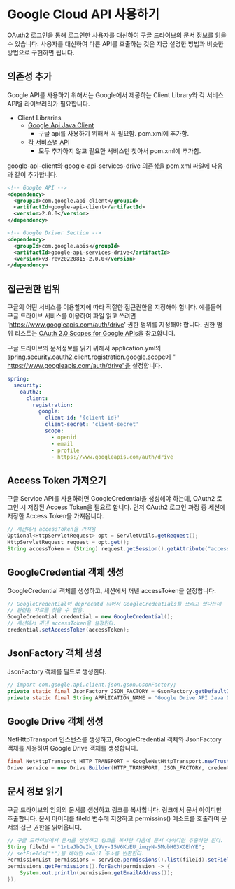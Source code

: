 # Google Cloud API 사용하기 

OAuth2 로그인을 통해 로그인한 사용자를 대신하여 구글 드라이브의 문서 정보를 읽을 수 있습니다. 사용자를 대신하여 다른 API를 호출하는 것은 지금 설명한 방법과 비슷한 방법으로 구현하면 됩니다. 


## 의존성 추가
Google API를 사용하기 위해서는 Google에서 제공하는 Client Library와 각 서비스 API별 라이브러리가 필요합니다. 

* Client Libraries
  * [Google Api Java Client](https://github.com/googleapis/google-api-java-client)    
    * 구글 api를 사용하기 위해서 꼭 필요함. pom.xml에 추가함.
  * [각 서비스별 API](https://github.com/googleapis/google-api-java-client-services#supported-google-apis)
    * 모두 추가하지 않고 필요한 서비스만 찾아서 pom.xml에 추가함.


google-api-client와 google-api-services-drive 의존성을 pom.xml 파일에 다음과 같이 추가합니다. 

```xml
<!-- Google API -->
<dependency>
  <groupId>com.google.api-client</groupId>
  <artifactId>google-api-client</artifactId>
  <version>2.0.0</version>
</dependency>

<!-- Google Driver Section -->
<dependency>
  <groupId>com.google.apis</groupId>
  <artifactId>google-api-services-drive</artifactId>
  <version>v3-rev20220815-2.0.0</version>
</dependency>
```



## 접근권한 범위
구글의 어떤 서비스를 이용할지에 따라 적절한 접근권한을 지정해야 합니다.  예를들어 구글 드라이브 서비스를 이용하여 파일 읽고 쓰려면 'https://www.googleapis.com/auth/drive' 권한 범위를 지정해야 합니다.  권한 범위 리스트는 [OAuth 2.0 Scopes for Google APIs](https://developers.google.com/identity/protocols/oauth2/scopes)을 참고합니다. 

구글 드라이브의 문서정보를 읽기 위해서 application.yml의 spring.security.oauth2.client.registration.google.scope에 " https://www.googleapis.com/auth/drive"을 설정합니다. 

```yaml
spring:
  security:
    oauth2:
      client:
        registration:
          google:
            client-id: '{client-id}'
            client-secret: 'client-secret'
            scope: 
              - openid
              - email
              - profile
              - https://www.googleapis.com/auth/drive   
```              



## Access Token 가져오기   

구글 Service API를 사용하려면 GoogleCredential을 생성해야 하는데, OAuth2 로그인 시 저장된 Access Token을 필요로 합니다. 먼저 OAuth2 로그인 과정 중 세션에 저장한 Access Token을 가져옵니다. 

```java
// 세션에서 accessToken을 가져옴
Optional<HttpServletRequest> opt = ServletUtils.getRequest();
HttpServletRequest request = opt.get();
String accessToken = (String) request.getSession().getAttribute("accessToken");
```


## GoogleCredential 객체 생성
GoogleCredential 객체를 생성하고, 세션에서 꺼낸 accessToken을 설정합니다. 

```java
// GoogleCredential이 deprecatd 되어서 GoogleCredentials를 쓰라고 했다는데
// 관련된 자료를 찾을 수 없음. 
GoogleCredential credential = new GoogleCredential();
// 세션에서 꺼낸 accessToken을 설정한다.
credential.setAccessToken(accessToken);
```


## JsonFactory 객체 생성
JsonFactory 객체를 필드로 생성한다. 

```java
// import com.google.api.client.json.gson.GsonFactory;
private static final JsonFactory JSON_FACTORY = GsonFactory.getDefaultInstance();
private static final String APPLICATION_NAME = "Google Drive API Java Quickstart";
```    


## Google Drive 객체 생성
NetHttpTransport 인스턴스를 생성하고, GoogleCredential 객체와 JsonFactory 객체를 사용하여 Google Drive 객체를 생성합니다. 


```java
final NetHttpTransport HTTP_TRANSPORT = GoogleNetHttpTransport.newTrustedTransport();
Drive service = new Drive.Builder(HTTP_TRANSPORT, JSON_FACTORY, credential).setApplicationName(APPLICATION_NAME).build();
```

## 문서 정보 읽기
구글 드라이브의 임의의 문서를 생성하고 링크를 복사합니다. 링크에서 문서 아이디만 추출합니다. 문서 아이디를 fileId 변수에 저장하고 permissins() 메소드를 호출하여 문서의 접근 권한을 읽어옵니다. 


```java
// 구글 드라이브에서 문서를 생성하고 링크를 복사한 다음에 문서 아이디만 추출하면 된다.
String fileId = "1rLaJbOeIk_L9Vy-I5V6KuEU_imqyN-5MobH03XGEhYE"; 
// setFields("*")을 해야만 email 주소를 반환한다. 
PermissionList permissions = service.permissions().list(fileId).setFields("*").execute();
permissions.getPermissions().forEach(permission -> {
    System.out.println(permission.getEmailAddress());
});
```        



